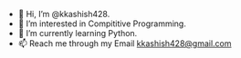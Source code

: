 - 👋 Hi, I’m @kkashish428.
- 👀 I’m interested in Compititive Programming.
- 🌱 I’m currently learning Python.
- 📫 Reach me through my Email kkashish428@gmail.com

<!---
kkashish428/kkashish428 is a ✨ special ✨ repository because its `README.md` (this file) appears on your GitHub profile.
You can click the Preview link to take a look at your changes.
--->
